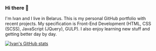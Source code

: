 ### Hi there 👋

I'm Ivan and I live in Belarus. This is my personal GitHub portfolio with recent projects. My specification is Front-End Development (HTML, CSS (SCSS), JavaScript (JQuery), GULP). I also enjoy learning new stuff and getting better day by day.

[![Ivan's GitHub stats](https://github-readme-stats.vercel.app/api?username=Lonerr7)](https://github.com/anuraghazra/github-readme-stats)
